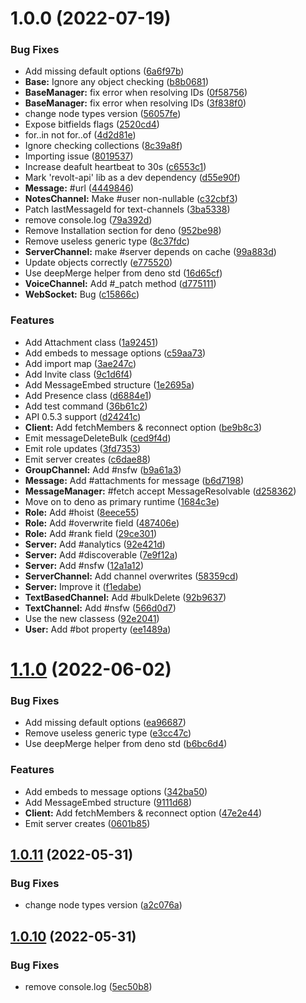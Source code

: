# 1.0.0 (2022-07-19)


### Bug Fixes

* Add missing default options ([6a6f97b](https://github.com/revolt-io/revolt.io/commit/6a6f97b809315a1c24ce73cd938f973807b91288))
* **Base:** Ignore any object checking ([b8b0681](https://github.com/revolt-io/revolt.io/commit/b8b06812099528aa8fe20225af8450da3eea9816))
* **BaseManager:** fix error when resolving IDs ([0f58756](https://github.com/revolt-io/revolt.io/commit/0f58756ac953add12d439877a00a59413b3f1d1d))
* **BaseManager:** fix error when resolving IDs ([3f838f0](https://github.com/revolt-io/revolt.io/commit/3f838f04ae660d9eb7ec3fb137e5dbe6e10da129))
* change node types version ([56057fe](https://github.com/revolt-io/revolt.io/commit/56057fe89d965300a4b35e9c48cf46f24c1e5395))
* Expose bitfields flags ([2520cd4](https://github.com/revolt-io/revolt.io/commit/2520cd4a6ba64f09ebc6fc12f7317a297a15f254))
* for..in not for..of ([4d2d81e](https://github.com/revolt-io/revolt.io/commit/4d2d81e42b99f183b569632664cd5f7bcd41c7bc))
* Ignore checking collections ([8c39a8f](https://github.com/revolt-io/revolt.io/commit/8c39a8ffa68dabec3aa2e0e53ff94d48163b6127))
* Importing issue ([8019537](https://github.com/revolt-io/revolt.io/commit/80195377ed1b2a5f417eb3b1241775f9eb4e25c8))
* Increase deafult heartbeat to 30s ([c6553c1](https://github.com/revolt-io/revolt.io/commit/c6553c14c8d95803e68c8cd8dd5a41e1d842badd))
* Mark 'revolt-api' lib as a dev dependency ([d55e90f](https://github.com/revolt-io/revolt.io/commit/d55e90f11b600edf34163a6fdd6b9c061965affb))
* **Message:** #url ([4449846](https://github.com/revolt-io/revolt.io/commit/4449846cc9cb6441ca3b81f5f6ab501fe5ae142c))
* **NotesChannel:** Make #user non-nullable ([c32cbf3](https://github.com/revolt-io/revolt.io/commit/c32cbf3b4f86cdff5e4fa0668db7fecb10c4553a))
* Patch lastMessageId for text-channels ([3ba5338](https://github.com/revolt-io/revolt.io/commit/3ba5338816c7d67d99260604018db66a2dbc9342))
* remove console.log ([79a392d](https://github.com/revolt-io/revolt.io/commit/79a392d6354503c8d8e8b26496d596c4c749a899))
* Remove Installation section for deno ([952be98](https://github.com/revolt-io/revolt.io/commit/952be98853b3d8e1e114baadd9d36021b04b0e77))
* Remove useless generic type ([8c37fdc](https://github.com/revolt-io/revolt.io/commit/8c37fdcd422e241c1da3faff6e73fb1913adb68c))
* **ServerChannel:** make #server depends on cache ([99a883d](https://github.com/revolt-io/revolt.io/commit/99a883d1995386e605dc6f0326672a645ef88d6f))
* Update objects correctly ([e775520](https://github.com/revolt-io/revolt.io/commit/e7755209c83d994a564a229339141edd863831bc))
* Use deepMerge helper from deno std ([16d65cf](https://github.com/revolt-io/revolt.io/commit/16d65cf0aceb6eb254177be5af5b36db8ee4b0eb))
* **VoiceChannel:** Add #_patch method ([d775111](https://github.com/revolt-io/revolt.io/commit/d775111afb4037d802566e2ab4e4b025a32a1c56))
* **WebSocket:** Bug ([c15866c](https://github.com/revolt-io/revolt.io/commit/c15866c62b1a1fd091d46eabe4ff5712d002a5e1))


### Features

* Add Attachment class ([1a92451](https://github.com/revolt-io/revolt.io/commit/1a92451e0b9889eb70bd734a07ab1867a86cd5af))
* Add embeds to message options ([c59aa73](https://github.com/revolt-io/revolt.io/commit/c59aa738449678907f2b60bc53c17b70983fbe61))
* Add import map ([3ae247c](https://github.com/revolt-io/revolt.io/commit/3ae247c1e473ed80421ca09fe6be28bd70fd9473))
* Add Invite class ([9c1d6f4](https://github.com/revolt-io/revolt.io/commit/9c1d6f43de8e8833e516f2bf8588f9516c10c29f))
* Add MessageEmbed structure ([1e2695a](https://github.com/revolt-io/revolt.io/commit/1e2695afd74f578448d60c0086e0fa5518fe71ff))
* Add Presence class ([d6884e1](https://github.com/revolt-io/revolt.io/commit/d6884e13e2495902c24aec6c2784c24a4b5143fa))
* Add test command ([36b61c2](https://github.com/revolt-io/revolt.io/commit/36b61c2311e2ceed919193514baae3a72f4c241a))
* API 0.5.3 support ([d24241c](https://github.com/revolt-io/revolt.io/commit/d24241cd692eed1753e12f9a2b9a388ffd193ca4))
* **Client:** Add fetchMembers & reconnect option ([be9b8c3](https://github.com/revolt-io/revolt.io/commit/be9b8c358267290049c62ab0663a3967ae832bb6))
* Emit messageDeleteBulk ([ced9f4d](https://github.com/revolt-io/revolt.io/commit/ced9f4d1165ab5b6607260b25926dad64c4ced07))
* Emit role updates ([3fd7353](https://github.com/revolt-io/revolt.io/commit/3fd735385280313964aa9f6ac3458b72843f2849))
* Emit server creates ([c6dae88](https://github.com/revolt-io/revolt.io/commit/c6dae88e66a400f9b113e376b56ccb6c7374fa59))
* **GroupChannel:** Add #nsfw ([b9a61a3](https://github.com/revolt-io/revolt.io/commit/b9a61a34ea4e4cd7c84d63a975508823e04e55d0))
* **Message:** Add #attachments for message ([b6d7198](https://github.com/revolt-io/revolt.io/commit/b6d71988ce18f96046a3b9f38c5f2927515bbb20))
* **MessageManager:** #fetch accept MessageResolvable ([d258362](https://github.com/revolt-io/revolt.io/commit/d258362f333384dbce8b56bfb7e1e2d17ba9156f))
* Move on to deno as primary runtime ([1684c3e](https://github.com/revolt-io/revolt.io/commit/1684c3e32f63eb107c2884f11794b112a90a903e))
* **Role:** Add #hoist ([8eece55](https://github.com/revolt-io/revolt.io/commit/8eece55711121793c60dd40e619d0573e07e2264))
* **Role:** Add #overwrite field ([487406e](https://github.com/revolt-io/revolt.io/commit/487406ee2c3b08c8b757a56c435d67784b038f1b))
* **Role:** Add #rank field ([29ce301](https://github.com/revolt-io/revolt.io/commit/29ce301186718beeed0b5431ca47e0c32bf45988))
* **Server:** Add #analytics ([92e421d](https://github.com/revolt-io/revolt.io/commit/92e421d4fc4b3fbc2490deb48d88b87e5f493b94))
* **Server:** Add #discoverable ([7e9f12a](https://github.com/revolt-io/revolt.io/commit/7e9f12ad0a9a3e21217a1ef6a35378def9633db6))
* **Server:** Add #nsfw ([12a1a12](https://github.com/revolt-io/revolt.io/commit/12a1a1288fd5b1a397888b58420bc50850a0eeca))
* **ServerChannel:** Add channel overwrites ([58359cd](https://github.com/revolt-io/revolt.io/commit/58359cd76b777193dfb18b4f8d6f5d5e0b463950))
* **Server:** Improve it ([f1edabe](https://github.com/revolt-io/revolt.io/commit/f1edabe8573ca657ccac68e681441b8b360485a2))
* **TextBasedChannel:** Add #bulkDelete ([92b9637](https://github.com/revolt-io/revolt.io/commit/92b96377ff22f58fa2ffff4260877a9b65276976))
* **TextChannel:** Add #nsfw ([566d0d7](https://github.com/revolt-io/revolt.io/commit/566d0d76b52465f52a00fffd77c829f2934b5feb))
* Use the new classess ([92e2041](https://github.com/revolt-io/revolt.io/commit/92e2041ed936aa288af05dc93ef5c689f76e95ee))
* **User:** Add #bot property ([ee1489a](https://github.com/revolt-io/revolt.io/commit/ee1489a05c5719f356b587e9b0af9b131f5b0df3))

# [1.1.0](https://github.com/revolt-io/revolt.io/compare/v1.0.11...v1.1.0) (2022-06-02)


### Bug Fixes

* Add missing default options ([ea96687](https://github.com/revolt-io/revolt.io/commit/ea9668770c786dcea0e0e6a84e82c7964bc40e6f))
* Remove useless generic type ([e3cc47c](https://github.com/revolt-io/revolt.io/commit/e3cc47cbed5388f642d2bf3cffb19d574f0c1815))
* Use deepMerge helper from deno std ([b6bc6d4](https://github.com/revolt-io/revolt.io/commit/b6bc6d430270007616533efc56867c31f51a80b2))


### Features

* Add embeds to message options ([342ba50](https://github.com/revolt-io/revolt.io/commit/342ba5026ad4566e98e115ebdacd83ab54f231a6))
* Add MessageEmbed structure ([9111d68](https://github.com/revolt-io/revolt.io/commit/9111d68b6b3a3c5e5be0310d8a57f0f0dc192c3b))
* **Client:** Add fetchMembers & reconnect option ([47e2e44](https://github.com/revolt-io/revolt.io/commit/47e2e445754c0dab91fdec1a05caef2e782a4ea0))
* Emit server creates ([0601b85](https://github.com/revolt-io/revolt.io/commit/0601b85bf3eed39c3b22b5ea81c39625c560884b))

## [1.0.11](https://github.com/revolt-io/revolt.io/compare/v1.0.10...v1.0.11) (2022-05-31)


### Bug Fixes

* change node types version ([a2c076a](https://github.com/revolt-io/revolt.io/commit/a2c076a3d371bb5786aa9af2e2bb91fac9d2f84a))

## [1.0.10](https://github.com/revolt-io/revolt.io/compare/v1.0.9...v1.0.10) (2022-05-31)


### Bug Fixes

* remove console.log ([5ec50b8](https://github.com/revolt-io/revolt.io/commit/5ec50b8c2e10c22c0939acc4f168b72e8118d21d))
